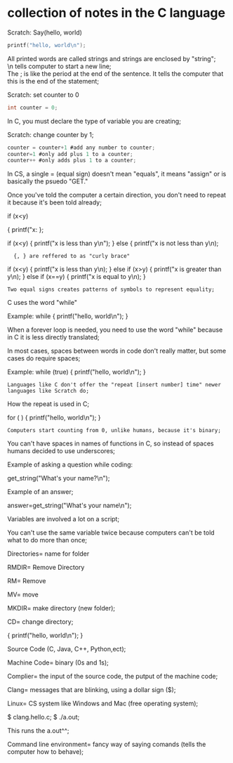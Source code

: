 # collection of notes in the C language

Scratch:   Say(hello, world)

```C
printf("hello, world\n");
```

All printed words are called strings and strings are enclosed by "string"; <br>
\n tells computer to start a new line; <br>
The ; is like the period at the end of the sentence. It tells the computer that this is the end of the statement; <br>

Scratch: set counter to 0

```C
int counter = 0; 
```

In C, you must declare the type of variable you are creating;

Scratch: change counter by 1;

```C
counter = counter+1 #add any number to counter;
counter=1 #only add plus 1 to a counter;
counter++ #only adds plus 1 to a counter;
```

In CS, a single = (equal sign) doesn't mean "equals", it means "assign" or is basically the psuedo "GET."

Once you've told the computer a certain direction, you don't need to repeat it because it's been told already;

if (x<y) 

{
  printf("x:
  };
  
  if (x<y)
  {
    printf("x is less than y\n");
    }
    else
    {
      printf("x is not less than y\n);
      
      {, } are reffered to as "curly brace"

if (x<y) 
{
  printf("x is less than y\n);
  }
  else if (x>y)
  {
    printf("x is greater than y\n);
    }
  else if (x==y)
  {
    printf("x is equal to y\n);
    }
    
    Two equal signs creates patterns of symbols to represent equality;
  
  C uses the word "while"
  
  Example: while
  {
    printf("hello, world\n");
    }
  
  When a forever loop is needed, you need to use the word "while" because in C it is less directly translated;
  
  In most cases, spaces between words in code don't really matter, but some cases do require spaces;
  
  Example: while (true)
  {
    printf("hello, world\n");
    }
    
    Languages like C don't offer the "repeat [insert number] time" newer languages like Scratch do;
  
  How the repeat is used in C;
  
  for (         )
  {
    printf("hello, world\n");
    }
    
    Computers start counting from 0, unlike humans, because it's binary;
    
  You can't have spaces in names of functions in C, so instead of spaces humans decided to use underscores;
  
  Example of asking a question while coding:
  
  get_string("What's your name?\n");
  
  Example of an answer;
  
  answer=get_string("What's your name\n");
  
  Variables are involved a lot on a script;
  
  You can't use the same variable twice because computers can't be told what to do more than once;
  
  Directories= name for folder
  
  RMDIR= Remove Directory
  
  RM= Remove
  
MV= move

MKDIR= make directory (new folder);

CD= change directory;

{
  printf("hello, world\n");
  }
  
  Source Code (C, Java, C++, Python,ect);
  
  Machine Code= binary (0s and 1s);
  
  Complier= the input of the source code, the putput of the machine code;
  
  Clang= messages that are blinking, using a dollar sign ($); 
  
  Linux= CS system like Windows and Mac (free operating system);
  
  $ clang.hello.c;
  $ ./a.out;
  
  This runs the a.out^^;

Command line environment= fancy way of saying comands (tells the computer how to behave);

